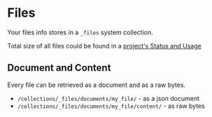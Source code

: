 # Files

Your files info stores in a `_files` system collection.

Total size of all files could be found in a [project's Status and Usage](/projects/#status_and_usage)

## Document and Content

Every file can be retrieved as a document and as a raw bytes.

  * `/collections/_files/documents/my_file/` - as a json document
  * `/collections/_files/documents/my_file/content/` - as raw bytes
